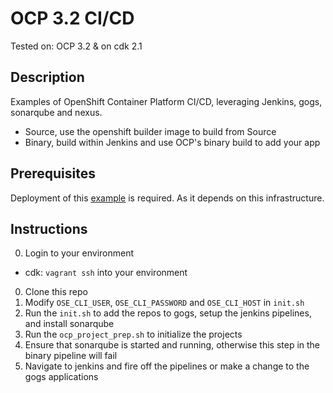 OCP 3.2 CI/CD
===

Tested on: OCP 3.2 & on cdk 2.1

## Description
Examples of OpenShift Container Platform CI/CD, leveraging Jenkins, gogs, sonarqube and nexus.

* Source, use the openshift builder image to build from Source
* Binary, build within Jenkins and use OCP's binary build to add your app

## Prerequisites
Deployment of this [example](https://github.com/kenthua/summit2016-ose-cicd) is required.  As it depends on this infrastructure.  

## Instructions 
0. Login to your environment
  * cdk: `vagrant ssh` into your environment
0. Clone this repo
0. Modify `OSE_CLI_USER`, `OSE_CLI_PASSWORD` and `OSE_CLI_HOST` in `init.sh`
0. Run the `init.sh` to add the repos to gogs, setup the jenkins pipelines, and install sonarqube
0. Run the `ocp_project_prep.sh` to initialize the projects
0. Ensure that sonarqube is started and running, otherwise this step in the binary pipeline will fail
0. Navigate to jenkins and fire off the pipelines or make a change to the gogs applications